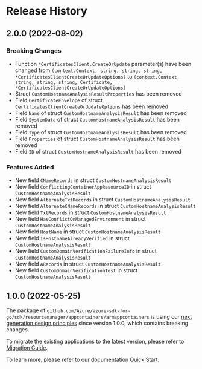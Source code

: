 # Release History

## 2.0.0 (2022-08-02)
### Breaking Changes

- Function `*CertificatesClient.CreateOrUpdate` parameter(s) have been changed from `(context.Context, string, string, string, *CertificatesClientCreateOrUpdateOptions)` to `(context.Context, string, string, string, Certificate, *CertificatesClientCreateOrUpdateOptions)`
- Struct `CustomHostnameAnalysisResultProperties` has been removed
- Field `CertificateEnvelope` of struct `CertificatesClientCreateOrUpdateOptions` has been removed
- Field `Name` of struct `CustomHostnameAnalysisResult` has been removed
- Field `SystemData` of struct `CustomHostnameAnalysisResult` has been removed
- Field `Type` of struct `CustomHostnameAnalysisResult` has been removed
- Field `Properties` of struct `CustomHostnameAnalysisResult` has been removed
- Field `ID` of struct `CustomHostnameAnalysisResult` has been removed

### Features Added

- New field `CNameRecords` in struct `CustomHostnameAnalysisResult`
- New field `ConflictingContainerAppResourceID` in struct `CustomHostnameAnalysisResult`
- New field `AlternateTxtRecords` in struct `CustomHostnameAnalysisResult`
- New field `AlternateCNameRecords` in struct `CustomHostnameAnalysisResult`
- New field `TxtRecords` in struct `CustomHostnameAnalysisResult`
- New field `HasConflictOnManagedEnvironment` in struct `CustomHostnameAnalysisResult`
- New field `HostName` in struct `CustomHostnameAnalysisResult`
- New field `IsHostnameAlreadyVerified` in struct `CustomHostnameAnalysisResult`
- New field `CustomDomainVerificationFailureInfo` in struct `CustomHostnameAnalysisResult`
- New field `ARecords` in struct `CustomHostnameAnalysisResult`
- New field `CustomDomainVerificationTest` in struct `CustomHostnameAnalysisResult`


## 1.0.0 (2022-05-25)

The package of `github.com/Azure/azure-sdk-for-go/sdk/resourcemanager/appcontainers/armappcontainers` is using our [next generation design principles](https://azure.github.io/azure-sdk/general_introduction.html) since version 1.0.0, which contains breaking changes.

To migrate the existing applications to the latest version, please refer to [Migration Guide](https://aka.ms/azsdk/go/mgmt/migration).

To learn more, please refer to our documentation [Quick Start](https://aka.ms/azsdk/go/mgmt).